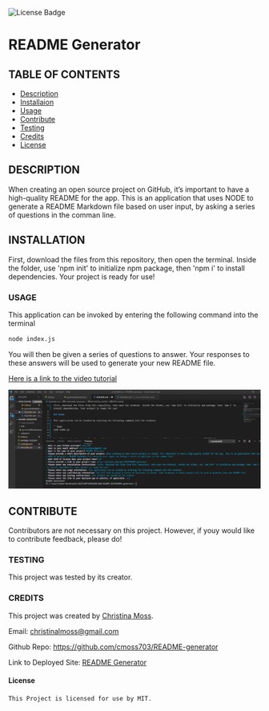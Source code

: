 ![License Badge](https://img.shields.io/badge/license-MIT-green)
  
# README Generator

## TABLE OF CONTENTS

* [Description](#description)
* [Installaion](#installation)
* [Usage](#usage)
* [Contribute](#contribute)
* [Testing](#testing)
* [Credits](#credits)
* [License](#license)

## DESCRIPTION

When creating an open source project on GitHub, it’s important to have a high-quality README for the app. This is an application that uses NODE to generate a README Markdown file based on user input, by asking a series of questions in the comman line.

## INSTALLATION

First, download the files from this repository, then open the terminal. Inside the folder, use 'npm init' to initialize npm package, then 'npm i' to install dependencies. Your project is ready for use!

### USAGE

This application can be invoked by entering the following command into the terminal

```bash
node index.js
```

You will then be given a series of questions to answer. Your responses to these answers will be used to generate your new README file.

[Here is a link to the video tutorial](https://drive.google.com/file/d/1nmGZE_kYOEElJxQRK2SvyqmkTjvf7Jbr/view?usp=sharing)

![Command Line in Action](images/in-action.png)

## CONTRIBUTE

Contributors are not necessary on this project. However, if youy would like to contribute feedback, please do!

### TESTING

This project was tested by its creator.

### CREDITS

This project was created by [Christina Moss](https://github.com/cmoss703).

Email: christinalmoss@gmail.com

Github Repo: https://github.com/cmoss703/README-generator

Link to Deployed Site: [README Generator](n/a)

#### License
    
    This Project is licensed for use by MIT.
